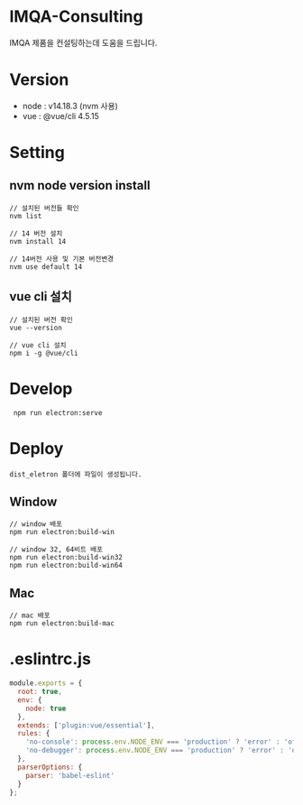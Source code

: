 # IMQA-Consulting

IMQA 제품을 컨설팅하는데 도움을 드립니다.

# Version

- node : v14.18.3 (nvm 사용)
- vue : @vue/cli 4.5.15

# Setting

## nvm node version install
```shell
// 설치된 버전들 확인
nvm list

// 14 버전 설치
nvm install 14

// 14버전 사용 및 기본 버전변경
nvm use default 14
```

## vue cli 설치
```shell
// 설치된 버전 확인
vue --version

// vue cli 설치
npm i -g @vue/cli
```

# Develop

```shell
 npm run electron:serve
```

# Deploy

```shell
dist_eletron 폴더에 파일이 생성됩니다.
```

## Window

```shell
// window 배포
npm run electron:build-win

// window 32, 64비트 배포
npm run electron:build-win32
npm run electron:build-win64
```

## Mac

```shell
// mac 배포
npm run electron:build-mac
```

# .eslintrc.js
```javascript
module.exports = {
  root: true,
  env: {
    node: true
  },
  extends: ['plugin:vue/essential'],
  rules: {
    'no-console': process.env.NODE_ENV === 'production' ? 'error' : 'off',
    'no-debugger': process.env.NODE_ENV === 'production' ? 'error' : 'off'
  },
  parserOptions: {
    parser: 'babel-eslint'
  }
};
```
